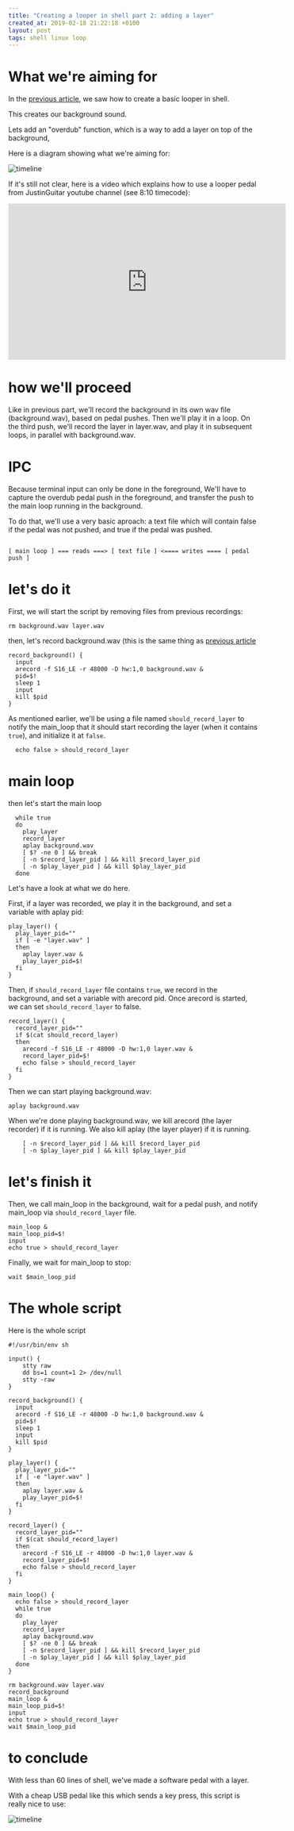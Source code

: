 ```yaml
---
title: "Creating a looper in shell part 2: adding a layer"
created_at: 2019-02-18 21:22:18 +0100
layout: post
tags: shell linux loop
---
```


# What we're aiming for

In the [previous article](../12/creating-a-looper-in-shell.html), we saw how to create a basic looper in shell.

This creates our background sound.

Lets add an "overdub" function, which is a way to add a layer on top of the background,

Here is a diagram showing what we're aiming for:

![timeline]({{"/images/looper_with_layer_timeline.png"|absolute_url}} "looper with layer timeline")

If it's still not clear, here is a video which explains how to use a looper
pedal from JustinGuitar youtube channel (see 8:10 timecode):

<iframe width="560" height="315" src="https://www.youtube.com/embed/Gd0NhglZWtw" frameborder="0" allow="accelerometer; autoplay; encrypted-media; gyroscope; picture-in-picture" allowfullscreen></iframe>

# how we'll proceed

Like in previous part, we'll record the background in its own wav file (background.wav), based on pedal pushes.
Then we'll play it in a loop.
On the third push, we'll record the layer in layer.wav, and play it in subsequent loops, in parallel with background.wav.

# IPC

Because terminal input can only be done in the foreground, 
We'll have to capture the overdub pedal push in the foreground, and transfer the push to the main loop running in the background.

To do that, we'll use a very basic aproach: a text file which will contain false if the pedal was not pushed, and true if the pedal was pushed.


```

[ main loop ] === reads ===> [ text file ] <==== writes ==== [ pedal push ]

```

# let's do it


First, we will start the script by removing files from previous recordings:

```shell
rm background.wav layer.wav
```

then, let's record background.wav (this is the same thing as [previous article](../12/creating-a-looper-in-shell.html)

```shell
record_background() {
  input
  arecord -f S16_LE -r 48000 -D hw:1,0 background.wav &
  pid=$!
  sleep 1
  input
  kill $pid
}
```

As mentioned earlier, we'll be using a file named `should_record_layer` to notify the main_loop that it should start recording the layer (when it contains `true`), and initialize it at `false`.

```shell
  echo false > should_record_layer
```

# main loop

then let's start the main loop

```shell
  while true
  do
    play_layer
    record_layer  
    aplay background.wav
    [ $? -ne 0 ] && break
    [ -n $record_layer_pid ] && kill $record_layer_pid
    [ -n $play_layer_pid ] && kill $play_layer_pid
  done
```

Let's have a look at what we do here.

First, if a layer was recorded, we play it in the background, and set a variable with aplay pid:

```shell
play_layer() {
  play_layer_pid=""
  if [ -e "layer.wav" ]
  then
    aplay layer.wav &
    play_layer_pid=$!
  fi
}
```

Then, if `should_record_layer` file contains `true`, we record in the background, and set a variable with arecord pid.
Once arecord is started, we can set `should_record_layer` to false.

```shell
record_layer() {
  record_layer_pid=""
  if $(cat should_record_layer)
  then
    arecord -f S16_LE -r 48000 -D hw:1,0 layer.wav &
    record_layer_pid=$!
    echo false > should_record_layer
  fi
}
```

Then we can start playing background.wav:

```shell
aplay background.wav
```

When we're done playing background.wav, we kill arecord (the layer recorder) if it is running.
We also kill aplay (the layer player) if it is running.

```shell
    [ -n $record_layer_pid ] && kill $record_layer_pid
    [ -n $play_layer_pid ] && kill $play_layer_pid
```

# let's finish it

Then, we call main_loop in the background, wait for a pedal push, and notify main_loop
via `should_record_layer` file.

```shell
main_loop &
main_loop_pid=$!
input
echo true > should_record_layer
```

Finally, we wait for main_loop to stop:

```shell
wait $main_loop_pid
```

# The whole script

Here is the whole script

```shell
#!/usr/bin/env sh

input() {
	stty raw
	dd bs=1 count=1 2> /dev/null
	stty -raw
}

record_background() {
  input
  arecord -f S16_LE -r 48000 -D hw:1,0 background.wav &
  pid=$!
  sleep 1
  input
  kill $pid
}

play_layer() {
  play_layer_pid=""
  if [ -e "layer.wav" ]
  then
    aplay layer.wav &
    play_layer_pid=$!
  fi
}

record_layer() {
  record_layer_pid=""
  if $(cat should_record_layer)
  then
    arecord -f S16_LE -r 48000 -D hw:1,0 layer.wav &
    record_layer_pid=$!
    echo false > should_record_layer
  fi
}

main_loop() {
  echo false > should_record_layer
  while true
  do
    play_layer
    record_layer  
    aplay background.wav
    [ $? -ne 0 ] && break
    [ -n $record_layer_pid ] && kill $record_layer_pid
    [ -n $play_layer_pid ] && kill $play_layer_pid
  done
}

rm background.wav layer.wav
record_background
main_loop &
main_loop_pid=$!
input
echo true > should_record_layer
wait $main_loop_pid
```

# to conclude

With less than 60 lines of shell, we've made a software pedal with a layer.

With a cheap USB pedal like this which sends a key press, this script is really nice to use:

![timeline]({{"/images/pedal.jpg"|absolute_url}} "pedal")
